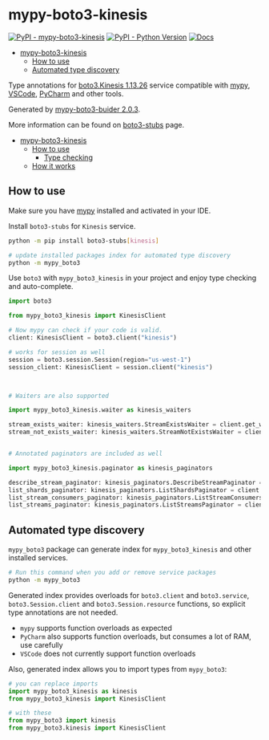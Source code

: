 # mypy-boto3-kinesis

[![PyPI - mypy-boto3-kinesis](https://img.shields.io/pypi/v/mypy-boto3-kinesis.svg?color=blue)](https://pypi.org/project/mypy-boto3-kinesis)
[![PyPI - Python Version](https://img.shields.io/pypi/pyversions/mypy-boto3-kinesis.svg?color=blue)](https://pypi.org/project/mypy-boto3-kinesis)
[![Docs](https://img.shields.io/readthedocs/mypy-boto3-builder.svg?color=blue)](https://mypy-boto3-builder.readthedocs.io/)

- [mypy-boto3-kinesis](#mypy-boto3-kinesis)
  - [How to use](#how-to-use)
  - [Automated type discovery](#automated-type-discovery)


Type annotations for
[boto3.Kinesis 1.13.26](https://boto3.amazonaws.com/v1/documentation/api/1.13.26/reference/services/kinesis.html#Kinesis) service
compatible with [mypy](https://github.com/python/mypy), [VSCode](https://code.visualstudio.com/),
[PyCharm](https://www.jetbrains.com/pycharm/) and other tools.

Generated by [mypy-boto3-buider 2.0.3](https://github.com/vemel/mypy_boto3_builder).

More information can be found on [boto3-stubs](https://pypi.org/project/boto3-stubs/) page.

- [mypy-boto3-kinesis](#mypy-boto3-kinesis)
  - [How to use](#how-to-use)
    - [Type checking](#type-checking)
  - [How it works](#how-it-works)

## How to use

Make sure you have [mypy](https://github.com/python/mypy) installed and activated in your IDE.

Install `boto3-stubs` for `Kinesis` service.

```bash
python -m pip install boto3-stubs[kinesis]

# update installed packages index for automated type discovery
python -m mypy_boto3
```

Use `boto3` with `mypy_boto3_kinesis` in your project and enjoy type checking and auto-complete.

```python
import boto3

from mypy_boto3_kinesis import KinesisClient

# Now mypy can check if your code is valid.
client: KinesisClient = boto3.client("kinesis")

# works for session as well
session = boto3.session.Session(region="us-west-1")
session_client: KinesisClient = session.client("kinesis")



# Waiters are also supported

import mypy_boto3_kinesis.waiter as kinesis_waiters

stream_exists_waiter: kinesis_waiters.StreamExistsWaiter = client.get_waiter("stream_exists")
stream_not_exists_waiter: kinesis_waiters.StreamNotExistsWaiter = client.get_waiter("stream_not_exists")


# Annotated paginators are included as well

import mypy_boto3_kinesis.paginator as kinesis_paginators

describe_stream_paginator: kinesis_paginators.DescribeStreamPaginator = client.get_paginator("describe_stream")
list_shards_paginator: kinesis_paginators.ListShardsPaginator = client.get_paginator("list_shards")
list_stream_consumers_paginator: kinesis_paginators.ListStreamConsumersPaginator = client.get_paginator("list_stream_consumers")
list_streams_paginator: kinesis_paginators.ListStreamsPaginator = client.get_paginator("list_streams")
```

## Automated type discovery

`mypy_boto3` package can generate index for `mypy_boto3_kinesis` and other installed services.

```bash
# Run this command when you add or remove service packages
python -m mypy_boto3
```

Generated index provides overloads for `boto3.client` and `boto3.service`,
`boto3.Session.client` and `boto3.Session.resource` functions,
so explicit type annotations are not needed.

- `mypy` supports function overloads as expected
- `PyCharm` also supports function overloads, but consumes a lot of RAM, use carefully
- `VSCode` does not currently support function overloads

Also, generated index allows you to import types from `mypy_boto3`:

```python
# you can replace imports
import mypy_boto3_kinesis as kinesis
from mypy_boto3_kinesis import KinesisClient

# with these
from mypy_boto3 import kinesis
from mypy_boto3.kinesis import KinesisClient
```